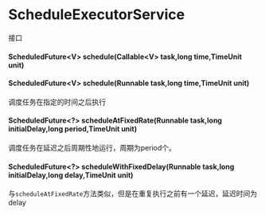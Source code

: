 # ScheduleExecutorService
接口
#### ScheduledFuture\<V> schedule(Callable\<V> task,long time,TimeUnit unit)
#### ScheduledFuture\<V> schedule(Runnable task,long time,TimeUnit unit)
调度任务在指定的时间之后执行
#### ScheduledFuture\<?> scheduleAtFixedRate(Runnable task,long initialDelay,long period,TimeUnit unit)
调度任务在延迟之后周期性地运行，周期为period个。
#### ScheduledFuture\<?> scheduleWithFixedDelay(Runnable task,long initialDelay,long delay,TimeUnit unit)
与`scheduleAtFixedRate`方法类似，但是在重复执行之前有一个延迟，延迟时间为delay


